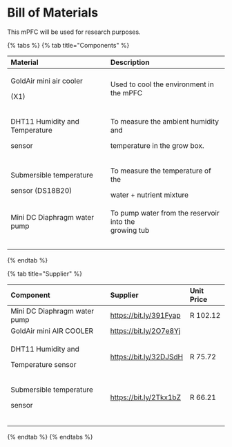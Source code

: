 # Bill of Materials

This mPFC will be used for research purposes.

{% tabs %}
{% tab title="Components" %}
<table>
  <thead>
    <tr>
      <th style="text-align:left">Material</th>
      <th style="text-align:left">Description</th>
    </tr>
  </thead>
  <tbody>
    <tr>
      <td style="text-align:left">
        <p>GoldAir mini air cooler</p>
        <p>(X1)</p>
      </td>
      <td style="text-align:left">Used to cool the environment in the mPFC</td>
    </tr>
    <tr>
      <td style="text-align:left">
        <p>DHT11 Humidity and Temperature</p>
        <p>sensor</p>
      </td>
      <td style="text-align:left">
        <p>To measure the ambient humidity and</p>
        <p>temperature in the grow box.</p>
      </td>
    </tr>
    <tr>
      <td style="text-align:left">
        <p>Submersible temperature</p>
        <p>sensor (DS18B20)</p>
      </td>
      <td style="text-align:left">
        <p>To measure the temperature of the</p>
        <p>water + nutrient mixture</p>
      </td>
    </tr>
    <tr>
      <td style="text-align:left">Mini DC Diaphragm water pump</td>
      <td style="text-align:left">To pump water from the reservoir into the
        <br />growing tub</td>
    </tr>
    <tr>
      <td style="text-align:left"></td>
      <td style="text-align:left"></td>
    </tr>
    <tr>
      <td style="text-align:left"></td>
      <td style="text-align:left"></td>
    </tr>
    <tr>
      <td style="text-align:left"></td>
      <td style="text-align:left"></td>
    </tr>
    <tr>
      <td style="text-align:left"></td>
      <td style="text-align:left"></td>
    </tr>
    <tr>
      <td style="text-align:left"></td>
      <td style="text-align:left"></td>
    </tr>
  </tbody>
</table>
{% endtab %}

{% tab title="Supplier" %}
<table>
  <thead>
    <tr>
      <th style="text-align:left">Component</th>
      <th style="text-align:left">Supplier</th>
      <th style="text-align:left">Unit Price</th>
    </tr>
  </thead>
  <tbody>
    <tr>
      <td style="text-align:left">Mini DC Diaphragm water pump</td>
      <td style="text-align:left"><a href="https://bit.ly/391Fyap">https://bit.ly/391Fyap</a>
      </td>
      <td style="text-align:left">R 102.12</td>
    </tr>
    <tr>
      <td style="text-align:left">GoldAir mini AIR COOLER</td>
      <td style="text-align:left"><a href="https://bit.ly/2O7e8Yj">https://bit.ly/2O7e8Yj</a>
      </td>
      <td style="text-align:left"></td>
    </tr>
    <tr>
      <td style="text-align:left">
        <p>DHT11 Humidity and</p>
        <p>Temperature sensor</p>
      </td>
      <td style="text-align:left"><a href="https://bit.ly/32DJSdH">https://bit.ly/32DJSdH</a>
      </td>
      <td style="text-align:left">R 75.72</td>
    </tr>
    <tr>
      <td style="text-align:left">
        <p>Submersible temperature</p>
        <p>sensor</p>
      </td>
      <td style="text-align:left"><a href="https://bit.ly/2Tkx1bZ">https://bit.ly/2Tkx1bZ</a>
      </td>
      <td style="text-align:left">R 66.21</td>
    </tr>
    <tr>
      <td style="text-align:left"></td>
      <td style="text-align:left"></td>
      <td style="text-align:left"></td>
    </tr>
    <tr>
      <td style="text-align:left"></td>
      <td style="text-align:left"></td>
      <td style="text-align:left"></td>
    </tr>
    <tr>
      <td style="text-align:left"></td>
      <td style="text-align:left"></td>
      <td style="text-align:left"></td>
    </tr>
  </tbody>
</table>
{% endtab %}
{% endtabs %}


